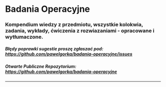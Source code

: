 Badania Operacyjne
=============

### Kompendium wiedzy z przedmiotu, wszystkie kolokwia, zadania, wykłady, ćwiczenia z rozwiazaniami - opracowane i wytłumaczone.

##### Błędy poprawki sugestie proszę zgłaszać pod: https://github.com/pawelgorka/badania-operacyjne/issues

##### Otwarte Publiczne Repozytorium: https://github.com/pawelgorka/badania-operacyjne

---
  
